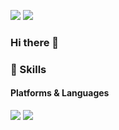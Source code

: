 <a href="https://khjtech.tistory.com" target="_blank"><img src="https://img.shields.io/badge/blog-000000?style=for-the-badge&logo=Tistory&logoColor=white"/></a>
<img src="https://img.shields.io/badge/icon0320@naver.com-EA4335?style=for-the-badge&logo=Gmail&logoColor=white"/>

### Hi there 👋

### 💪 Skills
#### Platforms & Languages
<p>
  <img src="https://img.shields.io/badge/Spring-6DB33F?style=for-the-badge&logo=Spring&logoColor=white"/>
  <img src="https://img.shields.io/badge/Spring Boot-6DB33F?style=for-the-badge&logo=Spring Boot&logoColor=white"/>
</p>



<!--
**icon7777/icon7777** is a ✨ _special_ ✨ repository because its `README.md` (this file) appears on your GitHub profile.

![Anurag's GitHub stats](https://github-readme-stats.vercel.app/api?username=icon7777&show_icons=true&theme=radical)

Here are some ideas to get you started:

- 🔭 I’m currently working on ...
- 🌱 I’m currently learning ...
- 👯 I’m looking to collaborate on ...
- 🤔 I’m looking for help with ...
- 💬 Ask me about ...
- 📫 How to reach me: ...
- 😄 Pronouns: ...
- ⚡ Fun fact: ...
-->
